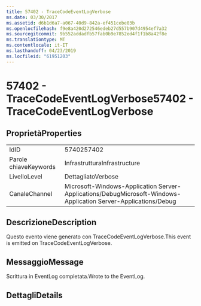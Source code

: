 ```yaml
---
title: 57402 - TraceCodeEventLogVerbose
ms.date: 03/30/2017
ms.assetid: d6b1d6a7-a067-40d9-842a-ef451cebe03b
ms.openlocfilehash: f9e8a420d272546edeb27d557b907d4954ef7a32
ms.sourcegitcommit: 9b552addadfb57fab0b9e7852ed4f1f1b8a42f8e
ms.translationtype: MT
ms.contentlocale: it-IT
ms.lasthandoff: 04/23/2019
ms.locfileid: "61951203"
---
```

# <a name="57402---tracecodeeventlogverbose"></a><span data-ttu-id="99354-102">57402 - TraceCodeEventLogVerbose</span><span class="sxs-lookup"><span data-stu-id="99354-102">57402 - TraceCodeEventLogVerbose</span></span>
## <a name="properties"></a><span data-ttu-id="99354-103">Proprietà</span><span class="sxs-lookup"><span data-stu-id="99354-103">Properties</span></span>  
  
|||  
|-|-|  
|<span data-ttu-id="99354-104">Id</span><span class="sxs-lookup"><span data-stu-id="99354-104">ID</span></span>|<span data-ttu-id="99354-105">57402</span><span class="sxs-lookup"><span data-stu-id="99354-105">57402</span></span>|  
|<span data-ttu-id="99354-106">Parole chiave</span><span class="sxs-lookup"><span data-stu-id="99354-106">Keywords</span></span>|<span data-ttu-id="99354-107">Infrastruttura</span><span class="sxs-lookup"><span data-stu-id="99354-107">Infrastructure</span></span>|  
|<span data-ttu-id="99354-108">Livello</span><span class="sxs-lookup"><span data-stu-id="99354-108">Level</span></span>|<span data-ttu-id="99354-109">Dettagliato</span><span class="sxs-lookup"><span data-stu-id="99354-109">Verbose</span></span>|  
|<span data-ttu-id="99354-110">Canale</span><span class="sxs-lookup"><span data-stu-id="99354-110">Channel</span></span>|<span data-ttu-id="99354-111">Microsoft-Windows-Application Server-Applications/Debug</span><span class="sxs-lookup"><span data-stu-id="99354-111">Microsoft-Windows-Application Server-Applications/Debug</span></span>|  
  
## <a name="description"></a><span data-ttu-id="99354-112">Descrizione</span><span class="sxs-lookup"><span data-stu-id="99354-112">Description</span></span>  
 <span data-ttu-id="99354-113">Questo evento viene generato con TraceCodeEventLogVerbose.</span><span class="sxs-lookup"><span data-stu-id="99354-113">This event is emitted on TraceCodeEventLogVerbose.</span></span>  
  
## <a name="message"></a><span data-ttu-id="99354-114">Messaggio</span><span class="sxs-lookup"><span data-stu-id="99354-114">Message</span></span>  
 <span data-ttu-id="99354-115">Scrittura in EventLog completata.</span><span class="sxs-lookup"><span data-stu-id="99354-115">Wrote to the EventLog.</span></span>  
  
## <a name="details"></a><span data-ttu-id="99354-116">Dettagli</span><span class="sxs-lookup"><span data-stu-id="99354-116">Details</span></span>
